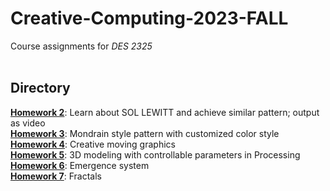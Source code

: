 # Creative-Computing-2023-FALL
Course assignments for _DES 2325_  
<br/>

## Directory
[**Homework 2**](https://github.com/Aprillll-7/Creative-Computing-2023-FALL/tree/main/Homework_2): Learn about SOL LEWITT and achieve similar pattern; output as video  
[**Homework 3**](https://github.com/Aprillll-7/Creative-Computing-2023-FALL/tree/main/Homework_3): Mondrain style pattern with customized color style  
[**Homework 4**](https://github.com/Aprillll-7/Creative-Computing-2023-FALL/tree/main/Homework_4): Creative moving graphics  
[**Homework 5**](https://github.com/Aprillll-7/Creative-Computing-2023-FALL/tree/main/Homework_5): 3D modeling with controllable parameters in Processing  
[**Homework 6**](https://github.com/Aprillll-7/Creative-Computing-2023-FALL/tree/main/Homework_6): Emergence system  
[**Homework 7**](https://github.com/Aprillll-7/Creative-Computing-2023-FALL/tree/main/Homework_7): Fractals
